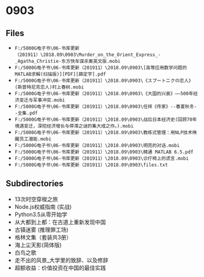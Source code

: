 # 0903

## Files

- `F:/5000G电子书\06-书库更新（201911）\2018.09\0903\Murder_on_the_Orient_Express_-_Agatha_Christie-东方快车谋杀案英文版.mobi`
- `F:/5000G电子书\06-书库更新（201911）\2018.09\0903\[高等应用数学问题的MATLAB求解(扫描版)][PDF][薛定宇].pdf`
- `F:/5000G电子书\06-书库更新（201911）\2018.09\0903\《スプートニクの恋人》(斯普特尼克恋人)村上春树.mobi`
- `F:/5000G电子书\06-书库更新（201911）\2018.09\0903\《大国的兴衰》——500年经济变迁与军事冲突.mobi`
- `F:/5000G电子书\06-书库更新（201911）\2018.09\0903\任祥《传家》--春夏秋冬--全集.pdf`
- `F:/5000G电子书\06-书库更新（201911）\2018.09\0903\战后日本经济史(回顾70年境遇变迁，深挖经济增长与停滞之谜的集大成之作。).mobi`
- `F:/5000G电子书\06-书库更新（201911）\2018.09\0903\教练式管理：用NLP技术唤醒员工潜能.mobi`
- `F:/5000G电子书\06-书库更新（201911）\2018.09\0903\明亮的对话.mobi`
- `F:/5000G电子书\06-书库更新（201911）\2018.09\0903\精通 MATLAB 6.5.pdf`
- `F:/5000G电子书\06-书库更新（201911）\2018.09\0903\诊疗椅上的谎言.mobi`
- `F:/5000G电子书\06-书库更新（201911）\2018.09\0903\files.txt`

## Subdirectories

- 13次时空穿梭之旅
- Node.js权威指南 (实战)
- Python3.5从零开始学
- 从大都到上都：在古道上重新发现中国
- 古镇迷雾 (推理罪工场)
- 格林文集（套装共3册）
- 海上尘天影(简体版)
- 白鸟之歌
- 走不出的风景_大学里的致辞、以及修辞
- 超额收益：价值投资在中国的最佳实践
